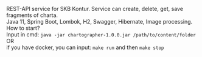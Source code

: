 REST-API service for SKB Kontur. Service can create, delete, get, save fragments of charta.   
Java 11, Spring Boot, Lombok, H2, Swagger, Hibernate, Image processing.  
How to start?  
Input in cmd: `java -jar chartographer-1.0.0.jar /path/to/content/folder`  
OR   
if you have docker, you can input:
`make run` and then `make stop`

